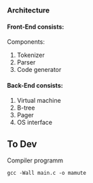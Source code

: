 ### Architecture


#### Front-End consists:

Components:

1. Tokenizer
2. Parser
3. Code generator


#### Back-End consists:

1. Virtual machine
2. B-tree
3. Pager
4. OS interface





## To Dev

Compiler programm

`gcc -Wall main.c -o mamute`